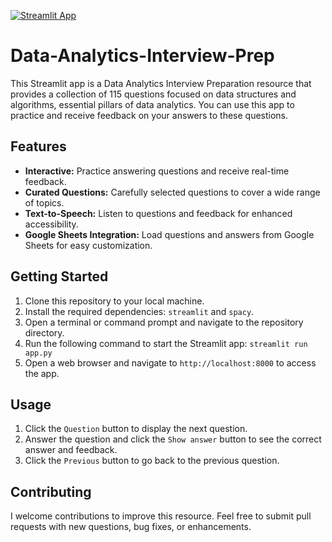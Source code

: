 [![Streamlit App](https://static.streamlit.io/badges/streamlit_badge_black_white.svg)](https://data-analytics-interview-prep-ocisqsdguzcbr8sqxbmuo7.streamlit.app/) 
# Data-Analytics-Interview-Prep
This Streamlit app is a Data Analytics Interview Preparation resource that provides a collection of 115 questions focused on data structures and algorithms, essential pillars of data analytics. You can use this app to practice and receive feedback on your answers to these questions.

## Features

* **Interactive:** Practice answering questions and receive real-time feedback.
* **Curated Questions:** Carefully selected questions to cover a wide range of topics.
* **Text-to-Speech:** Listen to questions and feedback for enhanced accessibility.
* **Google Sheets Integration:** Load questions and answers from Google Sheets for easy customization.

## Getting Started

1. Clone this repository to your local machine.
2. Install the required dependencies: `streamlit` and `spacy`.
3. Open a terminal or command prompt and navigate to the repository directory.
4. Run the following command to start the Streamlit app: `streamlit run app.py`
5. Open a web browser and navigate to `http://localhost:8000` to access the app.

## Usage

1. Click the `Question` button to display the next question.
2. Answer the question and click the `Show answer` button to see the correct answer and feedback.
3. Click the `Previous` button to go back to the previous question.

## Contributing

I welcome contributions to improve this resource. Feel free to submit pull requests with new questions, bug fixes, or enhancements.


